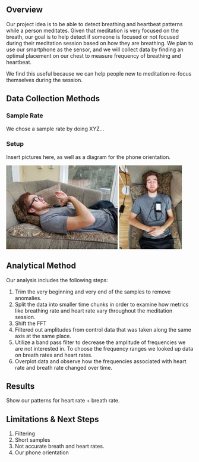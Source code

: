## Overview

Our project idea is to be able to detect breathing and heartbeat patterns while a person meditates. Given that meditation is very focused on the breath, our goal is to help detect if someone is focused or not focused during their meditation session based on how they are breathing. We plan to use our smartphone as the sensor, and we will collect data by finding an optimal placement on our chest to measure frequency of breathing and heartbeat.

We find this useful because we can help people new to meditation re-focus themselves during the session.

## <a id="Data_Collection"></a> Data Collection Methods ##

### Sample Rate
We chose a sample rate by doing XYZ...

### Setup
Insert pictures here, as well as a diagram for the phone orientation.

<img src="https://github.com/karneh/mediationmonitor/blob/gh-pages/Nathan_Side.jpg" width="300"/> <img src="https://github.com/karneh/mediationmonitor/blob/gh-pages/Nathan_Top.jpg" height="225"/>

## Analytical Method
Our analysis includes the following steps:
1. Trim the very beginning and very end of the samples to remove anomalies.
2. Split the data into smaller time chunks in order to examine how metrics like breathing rate and heart rate vary throughout the meditation session.
3. Shift the FFT 
4. Filtered out amplitudes from control data that was taken along the same axis at the same place. 
5. Utilize a band pass filter to decrease the amplitude of frequencies we are not interested in. To choose the frequency ranges we looked up data on breath rates and heart rates. 
6. Overplot data and observe how the frequencies associated with heart rate and breath rate changed over time. 


## Results
Show our patterns for heart rate + breath rate.

## Limitations & Next Steps
1. Filtering
2. Short samples
3. Not accurate breath and heart rates.
4. Our phone orientation
